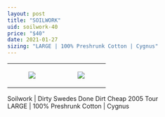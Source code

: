 ```yaml
---
layout: post
title: "SOILWORK"
uid: soilwork-40
price: "$40"
date: 2021-01-27
sizing: "LARGE | 100% Preshrunk Cotton | Cygnus"
---
```




<table style="width:100%;"><tr><td style="vertical-align:top;">
      <figure class="tmblr-full" data-orig-height="2048" data-orig-width="1365" data-orig-src="https://concertshirts.netlify.app/shirts/0142/0142-01.jpg"><img src="https://64.media.tumblr.com/7796be3010ea614afef14767f91e876d/da7a7b2863588e76-52/s540x810/e47e8a54d9c96526529da11dc573ffd2b558b423.jpg" data-orig-height="2048" data-orig-width="1365" data-orig-src="https://concertshirts.netlify.app/shirts/0142/0142-01.jpg"/></figure></td>
    <td style="vertical-align:top;">
      <figure class="tmblr-full" data-orig-height="2048" data-orig-width="1365" data-orig-src="https://concertshirts.netlify.app/shirts/0142/0142-02.jpg"><img src="https://64.media.tumblr.com/6b8841948387cc079aa902217a07cde4/da7a7b2863588e76-ce/s540x810/9f4d729a4917253934040b8521bfbcf471b16bfc.jpg" data-orig-height="2048" data-orig-width="1365" data-orig-src="https://concertshirts.netlify.app/shirts/0142/0142-02.jpg"/></figure></td>
  </tr></table><p>
  Soilwork | Dirty Swedes Done Dirt Cheap 2005 Tour<br/>LARGE | 100% Preshrunk Cotton | Cygnus
</p>
